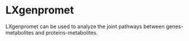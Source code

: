 # LXgenpromet
LXgenpromet can be used to analyze the joint pathways between genes-metabolites and proteins-metabolites.
